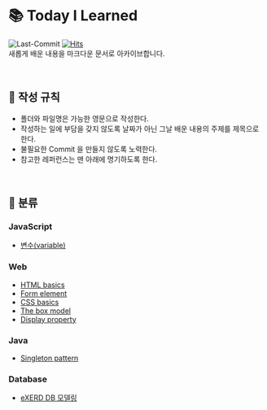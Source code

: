 # 📚 Today I Learned
![Last-Commit](https://img.shields.io/github/last-commit/heejinna/TIL)
[![Hits](https://hits.seeyoufarm.com/api/count/incr/badge.svg?url=https%3A%2F%2Fgithub.com%2F%2Fhit-counter&count_bg=%2379C83D&title_bg=%23555555&icon=&icon_color=%23E7E7E7&title=hits&edge_flat=false)](https://hits.seeyoufarm.com) <br>
새롭게 배운 내용을 마크다운 문서로 아카이브합니다.

<br>

## 📝 작성 규칙
- 폴더와 파일명은 가능한 영문으로 작성한다.
- 작성하는 일에 부담을 갖지 않도록 날짜가 아닌 그날 배운 내용의 주제를 제목으로 한다.
- 불필요한 Commit 을 만들지 않도록 노력한다.
- 참고한 레퍼런스는 맨 아래에 명기하도록 한다.

<br>
  
## 📂 분류
### JavaScript
- [변수(variable)](https://github.com/heejinna/TIL/blob/main/javascript/Variable.md)


### Web
- [HTML basics](https://github.com/heejinna/TIL/blob/main/html/HTML%20basics.md)
- [Form element](https://github.com/heejinna/TIL/blob/main/html/Form%20element.md)
- [CSS basics](https://github.com/heejinna/TIL/blob/main/css/CSS%20basics.md)
- [The box model](https://github.com/heejinna/TIL/blob/main/css/The%20box%20model.md)
- [Display property](https://github.com/heejinna/TIL/blob/main/css/display%20property.md)

### Java
- [Singleton pattern](https://github.com/heejinna/TIL/blob/main/Java/Singleton%20pattern.md)

### Database
- [eXERD DB 모델링](https://github.com/heejinna/TIL/blob/main/Database/eXERD%20DB%20modeling.md)
